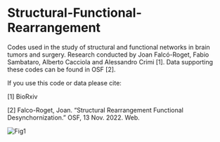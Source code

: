# Structural-Functional-Rearrangement
Codes used in the study of structural and functional networks in brain tumors and surgery. 
Research conducted by Joan Falcó-Roget, Fabio Sambataro, Alberto Cacciola and Alessandro Crimi [1].
Data supporting these codes can be found in OSF [2].

If you use this code or data please cite:

  [1] BioRxiv
  
  [2] Falco-Roget, Joan. “Structural Rearrangement Functional Desynchornization.” OSF, 13 Nov. 2022. Web.
  
  ![Fig1](https://user-images.githubusercontent.com/95430406/201612773-931529bc-391c-49a0-b95b-2ce6f7fe376f.jpg)
